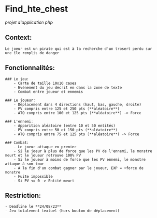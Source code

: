 # Find_hte_chest
*projet d'application php*

## Context:
    Le joeur est un pirate qui est à la recherche d'un trosert perdu sur une île remplis de danger

## Fonctionnalités:
    ### Le jeu:
        - Carte de taille 10x10 cases
        - Evénement du jeu décrit en dans la zone de texte
        - Combat entre joueur et ennemis
    
    ### Le joueur:
        - Déplacement dans 4 directions (haut, bas, gauche, droite)
        - PV compris entre 125 et 250 pts (**aléatoire**)
        - ATQ compris entre 100 et 125 pts (**aléatoire**) -> Force
    
    ### L'ennemi:
        - Apparition aléatoire (entre 10 et 50 entités)
        - PV compris entre 50 et 150 pts (**aléatoire**)
        - ATQ compris entre 75 et 125 pts (**aléatoire**) -> Force

    ### Combat:
        - Le joeur attaque en premier
        - Si le joeur à plus de force que les PV de l'ennemi, le monstre meurt et le joueur retrouve 100% PV
        - Si le joueur à moins de force que les PV ennemi, le monstre attaque à son tour
        - A la fin d'un combat gagner par le joueur, EXP = +force de monstre
        - Fuite impossible
        - Si PV <= 0 -> Entité meurt

## Restriction:
    - Deadline le **24/08/23**
    - Jeu totalement textuel (hors bouton de déplacement)